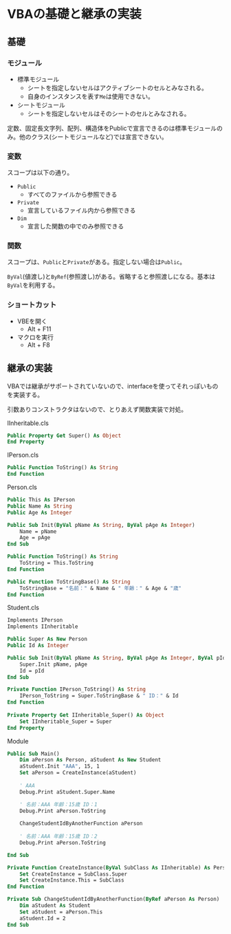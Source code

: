 # VBAの基礎と継承の実装

## 基礎
### モジュール
- 標準モジュール
  - シートを指定しないセルはアクティブシートのセルとみなされる。
  - 自身のインスタンスを表す`Me`は使用できない。
- シートモジュール
  - シートを指定しないセルはそのシートのセルとみなされる。

定数、固定長文字列、配列、構造体をPublicで宣言できるのは標準モジュールのみ。他のクラス(シートモジュールなど)では宣言できない。

### 変数
スコープは以下の通り。
- `Public`
  - すべてのファイルから参照できる
- `Private`
  - 宣言しているファイル内から参照できる
- `Dim`
  - 宣言した関数の中でのみ参照できる

### 関数
スコープは、`Public`と`Private`がある。指定しない場合は`Public`。

`ByVal`(値渡し)と`ByRef`(参照渡し)がある。省略すると参照渡しになる。基本は`ByVal`を利用する。

### ショートカット
- VBEを開く
  - Alt + F11
- マクロを実行
  - Alt + F8

## 継承の実装
VBAでは継承がサポートされていないので、interfaceを使ってそれっぽいものを実装する。

引数ありコンストラクタはないので、とりあえず関数実装で対処。

IInheritable.cls
```vb
Public Property Get Super() As Object
End Property
```

IPerson.cls
```vb
Public Function ToString() As String
End Function
```

Person.cls
```vb
Public This As IPerson
Public Name As String
Public Age As Integer

Public Sub Init(ByVal pName As String, ByVal pAge As Integer)
    Name = pName
    Age = pAge
End Sub

Public Function ToString() As String
    ToString = This.ToString
End Function

Public Function ToStringBase() As String
    ToStringBase = "名前：" & Name & " 年齢：" & Age & "歳"
End Function

```

Student.cls
```vb
Implements IPerson
Implements IInheritable

Public Super As New Person
Public Id As Integer

Public Sub Init(ByVal pName As String, ByVal pAge As Integer, ByVal pId As Integer)
    Super.Init pName, pAge
    Id = pId
End Sub

Private Function IPerson_ToString() As String
    IPerson_ToString = Super.ToStringBase & " ID：" & Id
End Function
 
Private Property Get IInheritable_Super() As Object
    Set IInheritable_Super = Super
End Property
```

Module
```vb
Public Sub Main()
    Dim aPerson As Person, aStudent As New Student
    aStudent.Init "AAA", 15, 1
    Set aPerson = CreateInstance(aStudent)
   
    ' AAA
    Debug.Print aStudent.Super.Name

    ' 名前：AAA 年齢：15歳 ID：1
    Debug.Print aPerson.ToString
    
    ChangeStudentIdByAnotherFunction aPerson
    
    ' 名前：AAA 年齢：15歳 ID：2
    Debug.Print aPerson.ToString

End Sub

Private Function CreateInstance(ByVal SubClass As IInheritable) As Person
    Set CreateInstance = SubClass.Super
    Set CreateInstance.This = SubClass
End Function

Private Sub ChangeStudentIdByAnotherFunction(ByRef aPerson As Person)
    Dim aStudent As Student
    Set aStudent = aPerson.This
    aStudent.Id = 2
End Sub
```